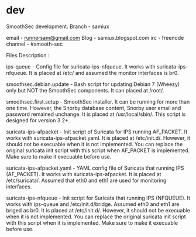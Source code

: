 dev
===

SmoothSec development.
Branch - samiux

email - runnersam@gmail.com
Blog - samiux.blogspot.com
irc - freenode
channel - #smooth-sec

Files Description :

ips-queue - Config file for suricata-ips-nfqueue.  It works with suricata-ips-nfqueue.
            It is placed at /etc/ and assumed the monitor interfaces is br0.

smoothsec.debian.update - Bash script for updating Debian 7 (Wheezy) only but NOT the SmoothSec components.
                          It can placed at /root/.

smoothsec.first.setup - SmoothSec installer.  It can be running for more than one time.
                        However, the Snorby database content, Snorby user email and password remained unchange.
                        It is placed at /usr/local/sbin/.  This script is designed for version 3.2+.

suricata-ips-afpacket - Init script of Suricata for IPS running AF_PACKET.  It works with 
                        suricata-ips-afpacket.yaml.  It is placed at /etc/init.d/.
                        However, it should not be execuable when it is not implemented.
                        You can replace the original suricata init script with this script when AF_PACKET
                        is implemented.  Make sure to make it execuable before use.

suricata-ips-afpacket.yaml - YAML config file of Suricata that running IPS (AF_PACKET).
                             It works with suricata-ips-afpacket.  It is placed at /etc/suricata/.
                             Assumed that eth0 and eth1 are used for monitoring interfaces.
                             
suricata-ips-nfqueue - Init script for Suricata that running IPS (NFQUEUE).  It works with ips-queue and
                       /etc/init.d/bridge.  Assumed eth0 and eth1 are briged as br0.
                       It is placed at /etc/init.d/.  However, it should not be execuable when it is not implemented.
                       You can replace the original suricata init script with this script when
                       it is implemented.  Make sure to make it execuable before use.

